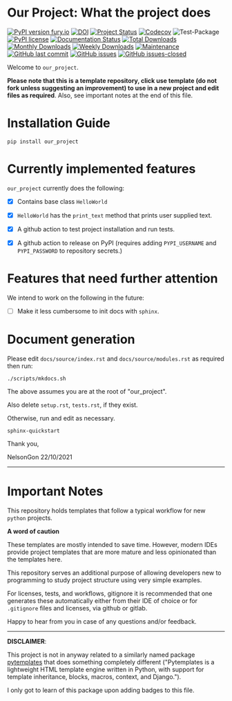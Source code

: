 # Our Project: What the project does 

[![PyPI version fury.io](https://badge.fury.io/our_project.svg)](https://pypi.python.org/pypi/our_project/)
[![DOI](https://zenodo.org/badge/DOI/10.5281/zenodo.3764453.svg)](https://doi.org/10.5281/zenodo.3764453)
[![Project Status](http://www.repostatus.org/badges/latest/active.svg)](http://www.repostatus.org/#active) 
[![Codecov](https://codecov.io/gh/Nelson-Gon/pytemplates/branch/main/graph/badge.svg)](https://codecov.io/gh/Nelson-Gon/pytemplates?branch=main)
![Test-Package](https://github.com/Nelson-Gon/pytemplates/workflows/Test-Package/badge.svg)
[![PyPI license](https://img.shields.io/pypi/l/our_project.svg)](https://pypi.python.org/pypi/our_project/)
[![Documentation Status](https://readthedocs.org/projects/pytemplates/badge/?version=latest)](https://pytemplates.readthedocs.io/en/latest/?badge=latest)
[![Total Downloads](https://pepy.tech/badge/our_project)](https://pepy.tech/project/our_project)
[![Monthly Downloads](https://pepy.tech/badge/our_project/month)](https://pepy.tech/project/our_project)
[![Weekly Downloads](https://pepy.tech/badge/our_project/week)](https://pepy.tech/project/our_project)
[![Maintenance](https://img.shields.io/badge/Maintained%3F-yes-green.svg)](https://GitHub.com/Nelson-Gon/pytemplates/graphs/commit-activity)
[![GitHub last commit](https://img.shields.io/github/last-commit/Nelson-Gon/pytemplates.svg)](https://github.com/Nelson-Gon/pytemplates/commits/main)
[![GitHub issues](https://img.shields.io/github/issues/Nelson-Gon/pytemplates.svg)](https://GitHub.com/Nelson-Gon/pytemplates/issues/)
[![GitHub issues-closed](https://img.shields.io/github/issues-closed/Nelson-Gon/pytemplates.svg)](https://GitHub.com/Nelson-Gon/pytemplates/issues?q=is%3Aissue+is%3Aclosed)


Welcome to `our_project`. 

**Please note that this is a template repository, click use template (do not fork unless suggesting an improvement) to use in a new project and edit files as required**. Also, see important notes at the end of this file. 

# Installation Guide

```shell
pip install our_project 
```

# Currently implemented features

`our_project` currently does the following:

- [x] Contains base class `HelloWorld` 

- [x] `HelloWorld` has the `print_text` method that prints user supplied text. 

- [x] A github action to test project installation and run tests.

- [x] A github action to release on PyPI (requires adding `PYPI_USERNAME` and `PYPI_PASSWORD` to repository secrets.)

# Features that need further attention 

We intend to work on the following in the future:

- [ ] Make it less cumbersome to init docs with `sphinx`. 


# Document generation 

Please edit `docs/source/index.rst` and `docs/source/modules.rst` as required then run:

```shell
./scripts/mkdocs.sh 

```

The above assumes you are at the root of "our_project". 

Also delete `setup.rst`, `tests.rst`, if they exist. 

Otherwise, run and edit as necessary.  

```shell
sphinx-quickstart
```

Thank you,

NelsonGon
22/10/2021 


---

# Important Notes 

This repository holds templates that follow a typical workflow for new `python` projects.

**A word of caution**

These templates are mostly intended to save time. However, modern IDEs provide project templates that are more mature and less opinionated than the templates here. 

This repository serves an additional purpose of allowing developers new to programming to study project structure using very simple examples. 

For licenses, tests, and workflows, gitignore it is recommended that one generates these automatically either from their IDE of choice or for `.gitignore` files and licenses, via github or gitlab. 

Happy to hear from you in case of any questions and/or feedback.

---

**DISCLAIMER**: 

This project is not in anyway related to a similarly named package [pytemplates](https://pypi.org/project/pytemplates/) that does something completely different ("Pytemplates is a lightweight HTML template engine written in Python, with support for template inheritance, blocks, macros, context, and Django.").

I only got to learn of this package upon adding badges to this file. 



